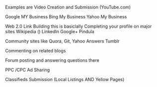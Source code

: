 Examples are 
Video Creation and Submission (YouTube.com)

Google MY Business
Bing My Business 
Yahoo My Business 

Web 2.0 Link Building 
this is basiclally Completing your profile on major sites
Wikipedia ()
LinkedIn 
Google+
Pindula 


Community sites like 
Quora, 
Git, 
Yahoo Answers 
Tumblr 

Commenting on related blogs 

Forum posting and answering questions there 

PPC /CPC Ad Sharing 

Classifieds Submission (Local Listings AND Yellow Pages)
